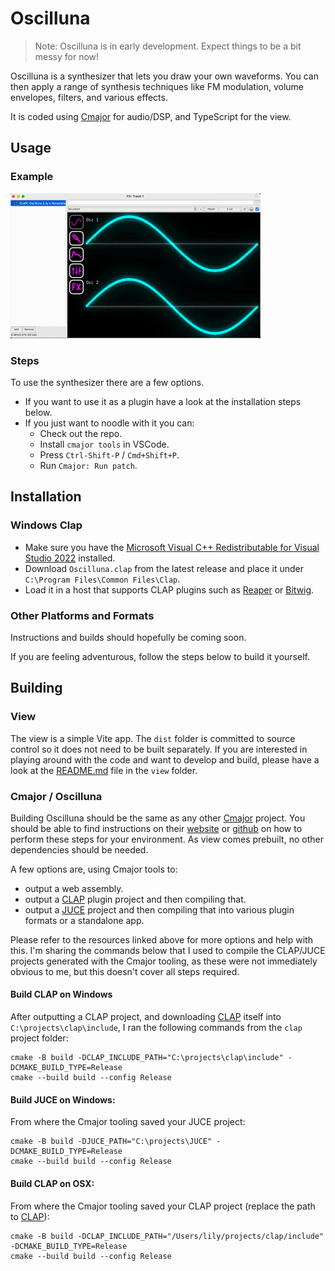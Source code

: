 # Oscilluna

> Note: Oscilluna is in early development. Expect things to be a bit messy for now!

Oscilluna is a synthesizer that lets you draw your own waveforms. You can then apply a range of synthesis techniques like FM modulation, volume envelopes, filters, and various effects.

It is coded using [Cmajor](https://cmajor.dev/) for audio/DSP, and TypeScript for the view.

## Usage

### Example

<img src="assets/oscilluna.gif" alt="Usage example" width="400">

### Steps

To use the synthesizer there are a few options.

- If you want to use it as a plugin have a look at the installation steps below.
- If you just want to noodle with it you can:
  - Check out the repo.
  - Install `cmajor tools` in VSCode.
  - Press `Ctrl-Shift-P` / `Cmd+Shift+P`.
  - Run `Cmajor: Run patch`.

## Installation

### Windows Clap

- Make sure you have the [Microsoft Visual C++ Redistributable for Visual Studio 2022](https://learn.microsoft.com/en-us/cpp/windows/latest-supported-vc-redist?view=msvc-170) installed.
- Download `Oscilluna.clap` from the latest release and place it under `C:\Program Files\Common Files\Clap`.
- Load it in a host that supports CLAP plugins such as [Reaper](https://www.reaper.fm/) or [Bitwig](https://www.bitwig.com/).

### Other Platforms and Formats

Instructions and builds should hopefully be coming soon.

If you are feeling adventurous, follow the steps below to build it yourself.

## Building

### View

The view is a simple Vite app. The `dist` folder is committed to source control so it does not need to be built separately. If you are interested in playing around with the code and want to develop and build, please have a look at the [README.md](https://github.com/lilyvanoekel/Oscilluna/blob/main/view/README.md) file in the `view` folder.

### Cmajor / Oscilluna

Building Oscilluna should be the same as any other [Cmajor](https://cmajor.dev/) project. You should be able to find instructions on their [website](https://cmajor.dev/) or [github](https://github.com/cmajor-lang/cmajor) on how to perform these steps for your environment. As view comes prebuilt, no other dependencies should be needed.

A few options are, using Cmajor tools to:

- output a web assembly.
- output a [CLAP](https://github.com/free-audio/clap) plugin project and then compiling that.
- output a [JUCE](https://juce.com/) project and then compiling that into various plugin formats or a standalone app.

Please refer to the resources linked above for more options and help with this. I'm sharing the commands below that I used to compile the CLAP/JUCE projects generated with the Cmajor tooling, as these were not immediately obvious to me, but this doesn't cover all steps required.

#### Build CLAP on Windows

After outputting a CLAP project, and downloading [CLAP](https://github.com/free-audio/clap) itself into `C:\projects\clap\include`, I ran the following commands from the `clap` project folder:

```
cmake -B build -DCLAP_INCLUDE_PATH="C:\projects\clap\include" -DCMAKE_BUILD_TYPE=Release
cmake --build build --config Release
```

#### Build JUCE on Windows:

From where the Cmajor tooling saved your JUCE project:

```
cmake -B build -DJUCE_PATH="C:\projects\JUCE" -DCMAKE_BUILD_TYPE=Release
cmake --build build --config Release
```

#### Build CLAP on OSX:

From where the Cmajor tooling saved your CLAP project (replace the path to [CLAP](https://github.com/free-audio/clap)):

```
cmake -B build -DCLAP_INCLUDE_PATH="/Users/lily/projects/clap/include" -DCMAKE_BUILD_TYPE=Release
cmake --build build --config Release
```
